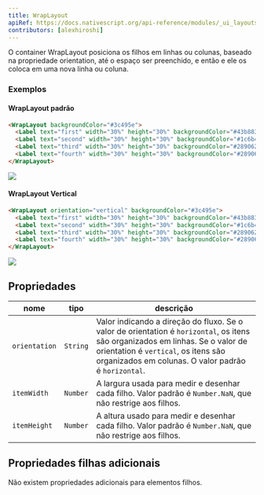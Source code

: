 ```yaml
---
title: WrapLayout
apiRef: https://docs.nativescript.org/api-reference/modules/_ui_layouts_wrap_layout_
contributors: [alexhiroshi]
---
```


O container WrapLayout posiciona os filhos em linhas ou colunas, baseado na propriedade orientation, até o espaço ser preenchido, e então e ele os coloca em uma nova linha ou coluna.

### Exemplos

#### WrapLayout padrão

```html
<WrapLayout backgroundColor="#3c495e">
  <Label text="first" width="30%" height="30%" backgroundColor="#43b883"/>
  <Label text="second" width="30%" height="30%" backgroundColor="#1c6b48"/>
  <Label text="third" width="30%" height="30%" backgroundColor="#289062"/>
  <Label text="fourth" width="30%" height="30%" backgroundColor="#289062"/>
</WrapLayout>
```
<img class="md:w-1/2 lg:w-1/3" src="https://art.nativescript-vue.org/layouts/wrap_layout_horizontal.svg" />

#### WrapLayout Vertical

```html
<WrapLayout orientation="vertical" backgroundColor="#3c495e">
  <Label text="first" width="30%" height="30%" backgroundColor="#43b883"/>
  <Label text="second" width="30%" height="30%" backgroundColor="#1c6b48"/>
  <Label text="third" width="30%" height="30%" backgroundColor="#289062"/>
  <Label text="fourth" width="30%" height="30%" backgroundColor="#289062"/>
</WrapLayout>
```
<img class="md:w-1/2 lg:w-1/3" src="https://art.nativescript-vue.org/layouts/wrap_layout_vertical.svg" />

## Propriedades

| nome | tipo | descrição |
|------|------|-------------|
`orientation` | `String` | Valor indicando a direção do fluxo. Se o valor de orientation é `horizontal`, os itens são organizados em linhas. Se o valor de orientation é `vertical`, os itens são organizados em colunas. O valor padrão é `horizontal`.
`itemWidth` | `Number` | A largura usada para medir e desenhar cada filho. Valor padrão é `Number.NaN`, que não restrige aos filhos.
`itemHeight` | `Number` | A altura usado para medir e desenhar cada filho. Valor padrão é `Number.NaN`, que não restrige aos filhos.


## Propriedades filhas adicionais

Não existem propriedades adicionais para elementos filhos.
